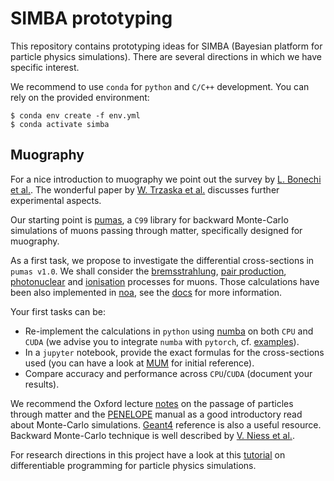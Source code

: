 # SIMBA prototyping

This repository contains prototyping ideas for SIMBA (Bayesian platform for particle physics simulations). There are several directions in which we have specific interest.

We recommend to use `conda` for `python` and `C/C++` development. You can rely on the provided environment:
```
$ conda env create -f env.yml
$ conda activate simba 
```

## Muography 

For a nice introduction to muography we point out the survey by [L. Bonechi et al.](https://arxiv.org/abs/1906.03934).
The wonderful paper by [W. Trzaska et al.](https://arxiv.org/abs/1902.00868) discusses further experimental aspects.

Our starting point is [pumas](https://github.com/niess/pumas), a `C99` library for backward Monte-Carlo simulations of muons passing through matter, specifically designed for muography. 


As a first task, we propose to investigate the differential cross-sections in `pumas v1.0`. 
We shall consider the 
[bremsstrahlung](https://github.com/niess/pumas/blob/d04dce6388bc0928e7bd6912d5b364df4afa1089/src/pumas.c#L9155), 
[pair production](https://github.com/niess/pumas/blob/d04dce6388bc0928e7bd6912d5b364df4afa1089/src/pumas.c#L9221),
[photonuclear](https://github.com/niess/pumas/blob/d04dce6388bc0928e7bd6912d5b364df4afa1089/src/pumas.c#L9515) 
and
[ionisation](https://github.com/niess/pumas/blob/d04dce6388bc0928e7bd6912d5b364df4afa1089/src/pumas.c#L9620) 
processes for muons. 
Those calculations have been also implemented in [noa](https://github.com/grinisrit/noa), 
see the [docs](https://github.com/grinisrit/noa/blob/master/docs/pms/muons.ipynb) for more information. 

Your first tasks can be:  

 * Re-implement the calculations in `python` using [numba](https://colab.research.google.com/github/cbernet/maldives/blob/master/numba/numba_cuda.ipynb) on both `CPU` and `CUDA` (we advise you to integrate `numba` with `pytorch`, cf. [examples](https://gist.github.com/grinisrit/280e4f14b17fe5ee37e2e254700d9fd0)). 
 * In a `jupyter` notebook, provide the exact formulas for the cross-sections used (you can have a look at [MUM](https://arxiv.org/abs/hep-ph/0010322) for initial reference).
 * Compare accuracy and performance across `CPU`/`CUDA` (document your results).

We recommend the Oxford lecture [notes](https://www2.physics.ox.ac.uk/sites/default/files/Passage.pdf) 
on the passage of particles through matter and 
the [PENELOPE](https://www.oecd-nea.org/science/docs/2011/nsc-doc2011-5) manual 
as a good introductory read about Monte-Carlo simulations. 
[Geant4](https://geant4-userdoc.web.cern.ch/UsersGuides/PhysicsReferenceManual/fo/PhysicsReferenceManual.pdf)
reference is also a useful resource.
Backward Monte-Carlo technique is well described by [V. Niess et al.](https://arxiv.org/abs/1705.05636).

 For research directions in this project have a look at 
 this [tutorial](https://github.com/grinisrit/noa/blob/master/docs/pms/differentiable_programming_pms.ipynb) 
 on differentiable programming for particle physics simulations. 